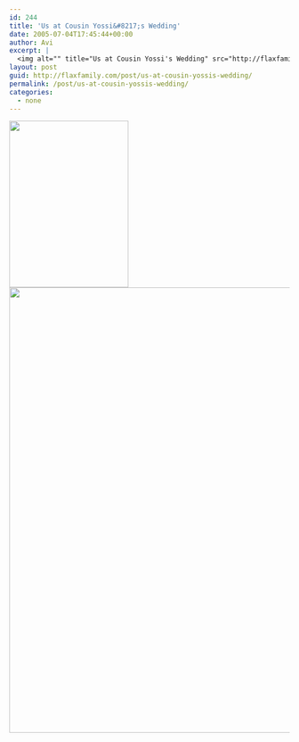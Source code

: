 ```yaml
---
id: 244
title: 'Us at Cousin Yossi&#8217;s Wedding'
date: 2005-07-04T17:45:44+00:00
author: Avi
excerpt: |
  <img alt="" title="Us at Cousin Yossi's Wedding" src="http://flaxfamily.com/uploads/Us at Cousin Yossi's Wedding-thumbnail.jpg" width="214" height="299" />
layout: post
guid: http://flaxfamily.com/post/us-at-cousin-yossis-wedding/
permalink: /post/us-at-cousin-yossis-wedding/
categories:
  - none
---
```

<img alt="" title="Us at Cousin Yossi's Wedding" src="http://flaxfamily.com/uploads/Us at Cousin Yossi's Wedding-thumbnail.jpg" width="214" height="299" />
  
<!--more-->


  
<img alt="" title="Us at Cousin Yossi's Wedding" src="http://flaxfamily.com/uploads/Us at Cousin Yossi's Wedding.jpg" width="571" height="799" />
